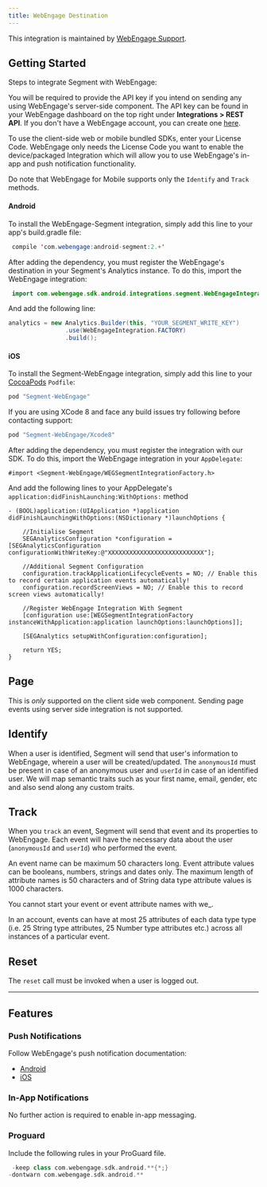 ```yaml
---
title: WebEngage Destination
---
```


This integration is maintained by [WebEngage Support](mailto:support@webengage.com).

## Getting Started

Steps to integrate Segment with WebEngage:

You will be required to provide the API key if you intend on sending any using WebEngage's server-side component. The API key can be found in your WebEngage dashboard on the top right under **Integrations > REST API**. If you don't have a WebEngage account, you can create one [here](https://webengage.com/sign-up).

To use the client-side web or mobile bundled SDKs, enter your License Code. WebEngage only needs the License Code you want to enable the device/packaged Integration which will allow you to use WebEngage's in-app and push notification functionality.

Do note that WebEngage for Mobile supports only the `Identify` and `Track` methods.

#### Android
To install the WebEngage-Segment integration, simply add this line to your app's  build.gradle file:

```java
 compile 'com.webengage:android-segment:2.+'
```

After adding the dependency, you must register the WebEngage's destination in your Segment's Analytics instance. To do this, import the WebEngage integration:

```java
 import com.webengage.sdk.android.integrations.segment.WebEngageIntegration;
```

And add the following line:

```java
analytics = new Analytics.Builder(this, "YOUR_SEGMENT_WRITE_KEY")
                .use(WebEngageIntegration.FACTORY)
                .build();
```

#### iOS

To install the Segment-WebEngage integration, simply add this line to your [CocoaPods](http://cocoapods.org) `Podfile`:

```ruby
pod "Segment-WebEngage"
```
If you are using XCode 8 and face any build issues try following before contacting support:

```ruby
pod "Segment-WebEngage/Xcode8"
```

After adding the dependency, you must register the integration with our SDK.  To do this, import the WebEngage integration in your `AppDelegate`:

```
#import <Segment-WebEngage/WEGSegmentIntegrationFactory.h>
```

And add the following lines to your AppDelegate's `application:didFinishLaunching:WithOptions:` method

```
- (BOOL)application:(UIApplication *)application didFinishLaunchingWithOptions:(NSDictionary *)launchOptions {

    //Initialise Segment
    SEGAnalyticsConfiguration *configuration = [SEGAnalyticsConfiguration configurationWithWriteKey:@"XXXXXXXXXXXXXXXXXXXXXXXXXXX"];

    //Additional Segment Configuration
    configuration.trackApplicationLifecycleEvents = NO; // Enable this to record certain application events automatically!
    configuration.recordScreenViews = NO; // Enable this to record screen views automatically!

    //Register WebEngage Integration With Segment
    [configuration use:[WEGSegmentIntegrationFactory instanceWithApplication:application launchOptions:launchOptions]];

    [SEGAnalytics setupWithConfiguration:configuration];

    return YES;
}
```

## Page

This is *only* supported on the client side web component. Sending page events using server side integration is not supported.

## Identify

When a user is identified, Segment will send that user's information to WebEngage, wherein a user will be created/updated. The `anonymousId` must be present in case of an anonymous user and `userId` in case of an identified user. We will map semantic traits such as your first name, email, gender, etc and also send along any custom traits.

## Track

When you `track` an event, Segment will send that event and its properties to WebEngage. Each event will have the necessary data about the user (`anonymousId` and `userId`) who performed the event.

An event name can be maximum 50 characters long. Event attribute values can be booleans, numbers, strings and dates only.
The maximum length of attribute names is 50 characters and of String data type attribute values is 1000 characters.

You cannot start your event or event attribute names with we_.

In an account, events can have at most 25 attributes of each data type type (i.e. 25 String type attributes, 25 Number type attributes etc.) across all instances of a particular event.

## Reset

The `reset` call must be invoked when a user is logged out.

- - -

## Features

### Push Notifications

Follow WebEngage's push notification documentation:
- [Android](https://docs.webengage.com/docs/android-push-messaging)
- [iOS](https://docs.webengage.com/docs/ios-push-messaging)

### In-App Notifications
No further action is required to enable in-app messaging.

### Proguard
Include the following rules in your ProGuard file.

```groovy
 -keep class com.webengage.sdk.android.**{*;}
-dontwarn com.webengage.sdk.android.**
```
